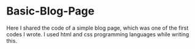 # Basic-Blog-Page
Here I shared the code of a simple blog page, which was one of the first codes I wrote. I used html and css programming languages while writing this.

